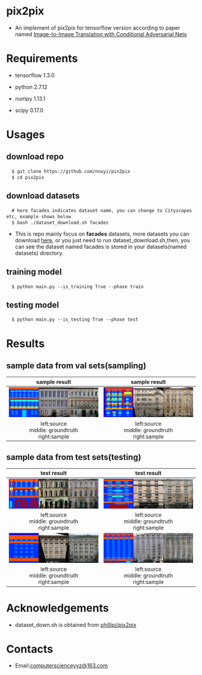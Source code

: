 # pix2pix
  - An implement of pix2pix for tensorflow version according to paper named [Image-to-Image Translation with Conditional Adversarial Nets](https://phillipi.github.io/pix2pix/)

# Requirements
  - tensorflow 1.3.0

  - python 2.7.12

  - numpy 1.13.1

  - scipy 0.17.0
  
# Usages
  ## download repo
      $ git clone https://github.com/nnuyi/pix2pix
      $ cd pix2pix
      
  ## download datasets  
      # here facades indicates dataset name, you can change to Cityscapes etc, example shows below
      $ bash ./dataset_download.sh facades    
  
  - This is repo mainly focus on **facades** datasets, more datasets you can download [here](https://phillipi.github.io/pix2pix/), or you just need to run dataset_download.sh,then, you can see the dataset named facades is stored in your datasets(named datasets) directory.
  
  ## training model
      $ python main.py --is_training True --phase train
      
  ## testing model
      $ python main.py --is_testing True --phase test

# Results
  ## sample data from val sets(sampling)
  |sample result|sample result|
  |:-----------------:|:----------------:|
  |![Alt test](/data/facades_train_1.png)|![Alt test](/data/facades_train_2.png)|
  |left:source<br/>middle: groundtruth<br/>right:sample|left:source<br/>middle: groundtruth<br/>right:sample||
  
  ## sample data from test sets(testing)
  |test result|test result|
  |:-----------------:|:----------------:|
  |![Alt test](/data/facades_test_1.png)|![Alt test](/data/facades_test_2.png)|
  |left:source<br/>middle: groundtruth<br/>right:sample|left:source<br/>middle: groundtruth<br/>right:sample||
  |![Alt test](/data/facades_test_3.png)|![Alt test](/data/facades_test_4.png)|
  |left:source<br/>middle: groundtruth<br/>right:sample|left:source<br/>middle: groundtruth<br/>right:sample||

# Acknowledgements
  - dataset_down.sh is obtained from [phillipi/pix2pix](https://github.com/phillipi/pix2pix/tree/master/datasets)

# Contacts
  - Email:computerscienceyyz@163.com
